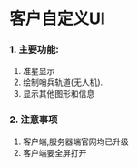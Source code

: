 # **客户自定义UI**
### 1. 主要功能:
1. 准星显示 
1. 绘制哨兵轨道(无人机). 
1. 显示其他图形和信息

### 2. 注意事项
1. 客户端,服务器端官网均已升级
1. 客户端要全屏打开
